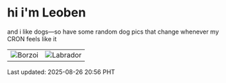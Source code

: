 # hi i'm Leoben

and i like dogs—so have some random dog pics that change whenever my CRON feels like it

|  |  |
|--------|----------|
| ![Borzoi](https://random-dog-vercel.vercel.app/api/random-borzoi?v=1756213014) | ![Labrador](https://random-dog-vercel.vercel.app/api/random-labrador?v=1756213014) |

Last updated: 2025-08-26 20:56 PHT
